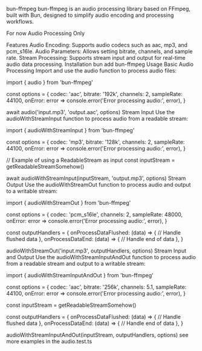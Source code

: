 bun-ffmpeg
bun-ffmpeg is an audio processing library based on FFmpeg, built with Bun, designed to simplify audio encoding and processing workflows.

For now Audio Processing Only

Features
Audio Encoding: Supports audio codecs such as aac, mp3, and pcm_s16le.
Audio Parameters: Allows setting bitrate, channels, and sample rate.
Stream Processing: Supports stream input and output for real-time audio data processing.
Installation
bun add bun-ffmpeg
Usage
Basic Audio Processing
Import and use the audio function to process audio files:

import { audio } from 'bun-ffmpeg'

const options = {
  codec: 'aac',
  bitrate: '192k',
  channels: 2,
  sampleRate: 44100,
  onError: error => console.error('Error processing audio:', error),
}

await audio('input.mp3', 'output.aac', options)
Stream Input
Use the audioWithStreamInput function to process audio from a readable stream:

import { audioWithStreamInput } from 'bun-ffmpeg'

const options = {
  codec: 'mp3',
  bitrate: '128k',
  channels: 2,
  sampleRate: 44100,
  onError: error => console.error('Error processing audio:', error),
}

// Example of using a ReadableStream as input
const inputStream = getReadableStreamSomehow()

await audioWithStreamInput(inputStream, 'output.mp3', options)
Stream Output
Use the audioWithStreamOut function to process audio and output to a writable stream:

import { audioWithStreamOut } from 'bun-ffmpeg'

const options = {
  codec: 'pcm_s16le',
  channels: 2,
  sampleRate: 48000,
  onError: error => console.error('Error processing audio:', error),
}

const outputHandlers = {
  onProcessDataFlushed: (data) => {
    // Handle flushed data
  },
  onProcessDataEnd: (data) => {
    // Handle end of data
  },
}

audioWithStreamOut('input.mp3', outputHandlers, options)
Stream Input and Output
Use the audioWithStreamInputAndOut function to process audio from a readable stream and output to a writable stream:

import { audioWithStreamInputAndOut } from 'bun-ffmpeg'

const options = {
  codec: 'aac',
  bitrate: '256k',
  channels: 5.1,
  sampleRate: 44100,
  onError: error => console.error('Error processing audio:', error),
}

const inputStream = getReadableStreamSomehow()

const outputHandlers = {
  onProcessDataFlushed: (data) => {
    // Handle flushed data
  },
  onProcessDataEnd: (data) => {
    // Handle end of data
  },
}

audioWithStreamInputAndOut(inputStream, outputHandlers, options)
see more examples in the audio.test.ts